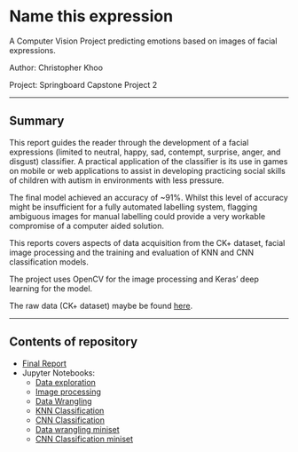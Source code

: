 # Name this expression
A Computer Vision Project predicting emotions based on images of facial expressions.

Author: Christopher Khoo

Project: Springboard Capstone Project 2

------
## Summary
This report guides the reader through the development of a facial expressions (limited to neutral, happy, sad, contempt, surprise, anger, and disgust) classifier. A practical application of the classifier is its use in games on mobile or web applications to assist in developing practicing social skills of children with autism in environments with less pressure.

The final model achieved an accuracy of ~91%. Whilst this level of accuracy might be insufficient for a fully automated labelling system, flagging ambiguous images for manual labelling could provide a very workable compromise of a computer aided solution.

This reports covers aspects of data acquisition from the CK+ dataset, facial image processing and the training and evaluation of KNN and CNN classification models.

The project uses OpenCV for the image processing and Keras’ deep learning for the model.

The raw data (CK+ dataset) maybe be found [here](http://www.consortium.ri.cmu.edu/ckagree/).

------
## Contents of repository
- [Final Report](https://github.com/chriskhoo/machine_vision/blob/master/11_Writeup/04_FinalReport.pdf)
- Jupyter Notebooks:
  - [Data exploration](https://github.com/chriskhoo/machine_vision/blob/master/21_Jupyter_notebooks/01_data_exploration.ipynb)
  - [Image processing](https://github.com/chriskhoo/machine_vision/blob/master/21_Jupyter_notebooks/02_image_processing.ipynb)
  - [Data Wrangling](https://github.com/chriskhoo/machine_vision/blob/master/21_Jupyter_notebooks/03_data_wrangling.ipynb)
  - [KNN Classification](https://github.com/chriskhoo/machine_vision/blob/master/21_Jupyter_notebooks/04_knn_classification.ipynb)
  - [CNN Classification](https://github.com/chriskhoo/machine_vision/blob/master/21_Jupyter_notebooks/05_cnn_classification.ipynb)
  - [Data wrangling miniset](https://github.com/chriskhoo/machine_vision/blob/master/21_Jupyter_notebooks/06_data_wrangling_miniset.ipynb)
  - [CNN Classification miniset](https://github.com/chriskhoo/machine_vision/blob/master/21_Jupyter_notebooks/07_cnn_classification_mini.ipynb)
